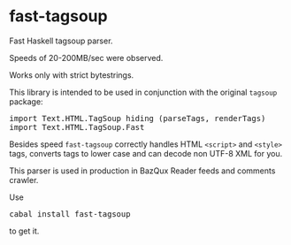 fast-tagsoup
============

Fast Haskell tagsoup parser.

Speeds of 20-200MB/sec were observed.

Works only with strict bytestrings.

This library is intended to be used in conjunction with the original <code>tagsoup</code> package:

<pre>
import Text.HTML.TagSoup hiding (parseTags, renderTags)
import Text.HTML.TagSoup.Fast
</pre>

Besides speed <code>fast-tagsoup</code> correctly handles HTML <code>&lt;script&gt;</code> and <code>&lt;style&gt;</code> tags, converts tags to lower case and can decode non UTF-8 XML for you.

This parser is used in production in BazQux Reader feeds and comments crawler.

Use <pre>cabal install fast-tagsoup</pre> to get it.

